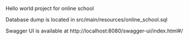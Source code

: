 Hello world project for online school

Database dump is located in src/main/resources/online_school.sql

Swagger UI is available at http://localhost:8080/swagger-ui/index.html#/
